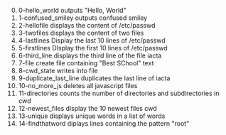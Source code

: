 0. 0-hello_world outputs "Hello, World"
1. 1-confused_smiley outputs confused smiley
2. 2-hellofile displays the content of /etc/passwd
3. 3-twofiles displays the content of two files
4. 4-lastlines Display the last 10 lines of /etc/passwd
5. 5-firstlines DIsplay the first 10 lines of /etc/passwd
6. 6-third_line displays the third line of the file iacta
7. 7-file create file containing "Best SChool" text
8. 8-cwd_state writes into file
9. 9-duplicate_last_line duplicates the last line of iacta
10. 10-no_more_js deletes all javascript files
11. 11-directories counts the number of directories and subdirectories in cwd
12. 12-newest_files display the 10 newest files cwd
13. 13-unique displays unique words in a list of words
14. 14-findthatword diplays lines containing the pattern "root"
